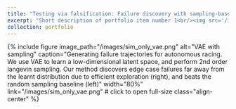 ```yaml
---
title: "Testing via falsification: Failure discovery with sampling-based techniques "
excerpt: "Short description of portfolio item number 1<br/><img src='/images/sim_only_1.png'>"
collection: portfolio
---
```



{% include figure
   image_path="/images/sim_only_vae.png"
   alt="VAE with sampling"
   caption="Generating failure trajectories for autonomous racing. We use VAE to learn a low-dimensional latent space, and perform 2nd order langevin sampling. Our method discovers edge case failures far away from the learnt distribution due to efficient exploration (right), and beats the random sampling baseline (left)"
   width="80%"
   link="/images/sim_only_vae.png"   # click to open full-size
   class="align-center"
%}
